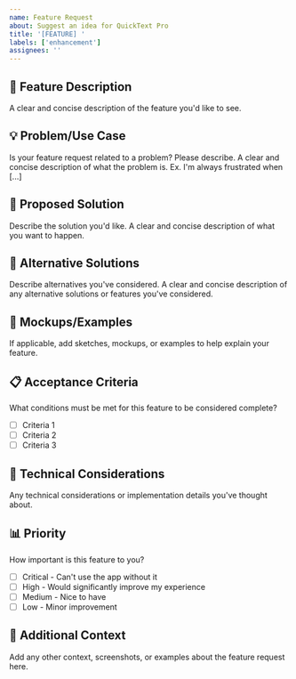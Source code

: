 ```yaml
---
name: Feature Request
about: Suggest an idea for QuickText Pro
title: '[FEATURE] '
labels: ['enhancement']
assignees: ''
---
```


## 🚀 Feature Description
A clear and concise description of the feature you'd like to see.

## 💡 Problem/Use Case
Is your feature request related to a problem? Please describe.
A clear and concise description of what the problem is. Ex. I'm always frustrated when [...]

## 🎯 Proposed Solution
Describe the solution you'd like.
A clear and concise description of what you want to happen.

## 🔄 Alternative Solutions
Describe alternatives you've considered.
A clear and concise description of any alternative solutions or features you've considered.

## 🎨 Mockups/Examples
If applicable, add sketches, mockups, or examples to help explain your feature.

## 📋 Acceptance Criteria
What conditions must be met for this feature to be considered complete?
- [ ] Criteria 1
- [ ] Criteria 2
- [ ] Criteria 3

## 🔧 Technical Considerations
Any technical considerations or implementation details you've thought about.

## 📊 Priority
How important is this feature to you?
- [ ] Critical - Can't use the app without it
- [ ] High - Would significantly improve my experience
- [ ] Medium - Nice to have
- [ ] Low - Minor improvement

## 📝 Additional Context
Add any other context, screenshots, or examples about the feature request here.
